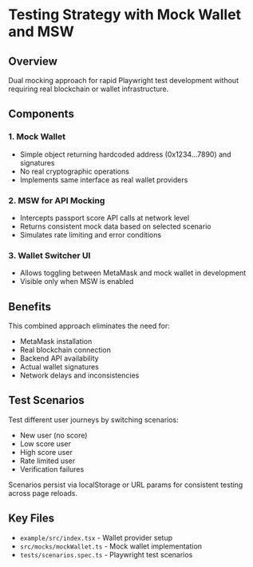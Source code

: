 # Testing Strategy with Mock Wallet and MSW

## Overview
Dual mocking approach for rapid Playwright test development without requiring real blockchain or wallet infrastructure.

## Components

### 1. Mock Wallet
- Simple object returning hardcoded address (0x1234...7890) and signatures
- No real cryptographic operations
- Implements same interface as real wallet providers

### 2. MSW for API Mocking
- Intercepts passport score API calls at network level
- Returns consistent mock data based on selected scenario
- Simulates rate limiting and error conditions

### 3. Wallet Switcher UI
- Allows toggling between MetaMask and mock wallet in development
- Visible only when MSW is enabled

## Benefits
This combined approach eliminates the need for:
- MetaMask installation
- Real blockchain connection
- Backend API availability
- Actual wallet signatures
- Network delays and inconsistencies

## Test Scenarios
Test different user journeys by switching scenarios:
- New user (no score)
- Low score user
- High score user
- Rate limited user
- Verification failures

Scenarios persist via localStorage or URL params for consistent testing across page reloads.

## Key Files
- `example/src/index.tsx` - Wallet provider setup
- `src/mocks/mockWallet.ts` - Mock wallet implementation
- `tests/scenarios.spec.ts` - Playwright test scenarios